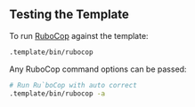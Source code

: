 ## Testing the Template

To run [RuboCop](https://github.com/rubocop/rubocop) against the template:

```sh
.template/bin/rubocop
```

Any RuboCop command options can be passed:

```sh
# Run Ru`boCop with auto correct
.template/bin/rubocop -a
```
